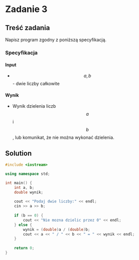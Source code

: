 # Zadanie 3

## Treść zadania

Napisz program zgodny z poniższą specyfikacją.

### Specyfikacja

#### Input

* $$a, b$$ - dwie liczby całkowite

#### Wynik

* Wynik dzielenia liczb $$a$$ i $$b$$, lub komunikat, że nie można wykonać dzielenia.

## Solution

```cpp
#include <iostream>

using namespace std;

int main() {
    int a, b;
    double wynik;
    
    cout << "Podaj dwie liczby:" << endl;
    cin >> a >> b;
    
    if (b == 0) {
        cout << "Nie mozna dzielic przez 0" << endl;
    } else {
        wynik = (double)a / (double)b;
        cout << a << " / " << b << " = " << wynik << endl;
    }
    
    return 0;
}
```
